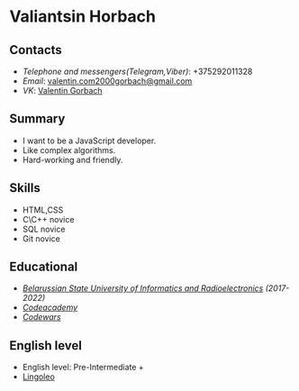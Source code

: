 # **Valiantsin Horbach**
## **Contacts**
* _Telephone and messengers(Telegram,Viber)_: +375292011328
* _Email_: valentin.com2000gorbach@gmail.com
* _VK_: [Valentin Gorbach](https://vk.com/id154124896)

## **Summary**

* I want to be a JavaScript developer.
* Like complex algorithms.
* Hard-working and friendly.

## **Skills**

* HTML,CSS
* C\C++ novice
* SQL novice 
* Git novice

## Educational

* *[Belarussian State University of Informatics and Radioelectronics](https://www.bsuir.by/) (2017-2022)*
* *[Codeacademy](https://www.codecademy.com)*
* *[Codewars](https://www.codewars.com)*

## English level

* English level: Pre-Intermediate +
* [Lingoleo](https://lingualeo.com)

